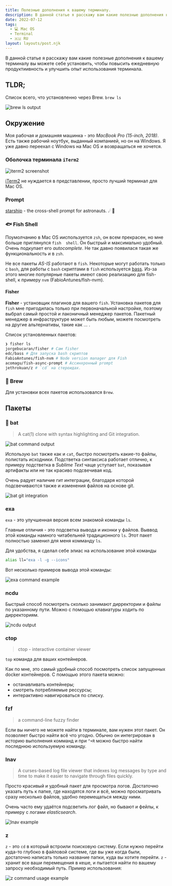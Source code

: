 ```yaml
---
title: Полезные дополнения к вашему терминалу.
description: В данной статье я расскажу вам какие полезные дополнения к вашему терминалу вы можете себе установить, чтобы повысить ежедневную продуктиивность и улучшить опыт использования терминала.
date: 2022-07-12
tags:
  - 💻 Mac OS
  - Terminal
  - 🇷🇺 RU
layout: layouts/post.njk
---
```


В данной статье я расскажу вам какие полезные дополнения к вашему терминалу вы можете себе установить, чтобы повысить ежедневную продуктиивность и улучшить опыт использования терминала.

## TLDR;

Список всего, что установленно через Brew. `brew ls`

<img src="/img/mac-os-terminal/brew-ls.png" title="brew ls output" alt="brew ls output" aria-label="'brew ls' command output"/>

## Окружение

Моя рабочая и домашняя машинка - это *MacBook Pro (15-inch, 2018)*. Есть также рабочий ноутбук, выданный компанией, но он на Windows. Я уже давно переехал с Windows на Mac OS и возвращаться не хочется.

### Оболочка терминала `iTerm2`

<img src="/img/mac-os-terminal/iterm-2.png" title="iterm2 screenshot" alt="iterm2 screenshot" aria-label="iterm2 screenshot"/>

[iTerm2](https://iterm2.com/) не нуждается в представлении, просто лучший терминал для Mac OS.

### Prompt

[starship](starship) - the cross-shell prompt for astronauts. ☄🌌️

### 🐟 Fish Shell

Поумолчанию в Mac OS ииспользуется `zsh`, он всем прекрасен, но мне больше приглянулся `fish  shell`. Он быстрый и максимально удобный. Очень подкупает его _autocomplete_. Не так давно появилася такая же функциональность и в `zsh`.

Не все пакеты _AS-IS_ работают в `fish`. Некоторые могут работать только с `bash`, для работы с `bash` скриптами в `fish` используется [bass](TODO:addlink). Из-за этого многие популярные пакеты имеют свою реализацию для fish-shell, к примеру `nvm` (FabioAntunes/fish-nvm).

#### Fisher

**Fisher** - установщик плагинов для вашего `fish`. Установка пакетов для `fish` мне пригодилась только при первоначальной настройке, поэтому выбрал самый простой и лаконичный менеджер пакетов. Пакетный менеджер в инфраструктуре может быть любым, можете посмотреть на другие альтернативы, такие как ... .

Список установленных пакетов:
```sh
❯ fisher ls
jorgebucaran/fisher # Сам fisher
edc/bass # Для запуска bash скриптов
FabioAntunes/fish-nvm # Node version manager для Fish
acomagu/fish-async-prompt # Ассинхронный prompt
jethrokuan/z # `cd` на стероидах.
```

### 🍺 Brew

Для установки всех пакетов использовался `Brew`.

## Пакеты 

### 🦇 bat

> A cat(1) clone with syntax highlighting and Git integration.

<div class="img-center img-center__70">
  <img src="/img/mac-os-terminal/bat-js-exmpl.png" title="bat command output" alt="bat command output" aria-label="bat command output"/>
</div>

Использую `bat` также как и `cat`, быстро посмотреть какие-то файлы, полистать исходники. Подстветка синтаксиса работает отлично, к примеру подстветка в _Sublime Text_ чаще уступает `bat`, показывая артифакты или не так красиво подсвечивая код.

Очень радует наличие гит интеграции, благодаря которой подсвечиваются также и изменения файлов на основе git. 

<div class="img-center img-center__50">
  <img src="/img/mac-os-terminal/bat-git-highlighting.png" title="bat git integration" alt="bat git integration" aria-label="bat git integration"/>
</div>

### exa

`exa` - это  улучшенная версия всем знакомой команды `ls`.

Главные отличия - это подсветка вывода и иконки у файлов. Выввод этой команды намного читабельней традиционного `ls`. Этот пакет полностью заменил для меня комманду `ls`. 

Для удобства, я сделал себе элиас на использование этой команды

```sh
alias ll="exa -l -g --icons"
```

Вот несколько примеров вывода этой команды:

<div class="img-center img-center__70">
  <img src="/img/mac-os-terminal/exa-example.png" title="exa command example" alt="exa command example" aria-label="exa command example"/>
</div>

### ncdu 

Быстрый способ посмотреть сколько занимают дирректории и файлы по указанному пути. Можно с помощью клавиатуры ходить по дирректориям. 

<div class="img-center img-center__70">
  <img src="/img/mac-os-terminal/ncdu-output.png" title="ncdu output" alt="ncdu output" aria-label="ncdu output"/>
</div>

### ctop

> ctop - interactive container viewer

`top` команда для ваших контейнеров.

Как по мне, это самый удобный способ посмотреть список запущенных docker контейнеров. С помощью этого пакета можно:

* останавливать контейнеры;
* смотреть потребляемые рессурсы;
* интерактивно навигироваться по списку.

### fzf

> a command-line fuzzy finder

Если вы ничего не можете найти в терминале, вам нужен этот пакет. Он позволяет быстро найти всё что угодно. Обычно он интегрирован в историю выполнения комманд и при `^+R` можно быстро найти последнюю используемую команду.

### lnav

> A curses-based log file viewer that indexes log messages by type and time to make it easier to navigate through files quickly.

Просто красивый и удобный пакет для просмотра логов. Достаточно указать путь к папке, где находятся логи и всё, можно просматривать сразу несколько файлов, удобно перемещаться между ними.

Очень часто ему удаётся подсветить лог файл, но бывают и фейлы, к примеру с логами _elasticsearch_.

<div class="img-center">
  <img src="/img/mac-os-terminal/lnav-log-viewer.png" title="lnav example" alt="lnav example" aria-label="lnav example"/>
</div>

### z

`z` - это `cd` в который встроили поисковую систему. Если нужно перейти куда-то глубоко в файловой системе, где вы уже когда были, достаточно написать только название папки, куда вы хотите перейти. `z` - хранит все ваши перемещения в кеше, и пытается найти по вашему запросу необходимый путь. Пример использования:

<div class="img-center img-center__70">
  <img src="/img/mac-os-terminal/z-cd-example.png" title="z command usage example" alt="z command usage example" aria-label="z command usage example"/>
</div>